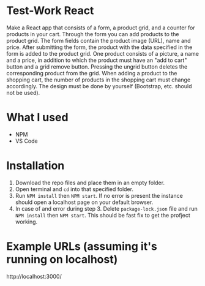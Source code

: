 # Test-Work React
Make a React app that consists of a form, a product grid, and a counter for products in your cart.
Through the form you can add products to the product grid. The form fields contain the product image (URL), name and price. After submitting the form, the product with the data specified in the form is added to the product grid.
One product consists of a picture, a name and a price, in addition to which the product must have an "add to cart" button and a grid remove button. Pressing the ungrid button deletes the corresponding product from the grid. When adding a product to the shopping cart, the number of products in the shopping cart must change accordingly.
The design must be done by yourself (Bootstrap, etc. should not be used).
# What I used
- NPM
- VS Code
# Installation
1. Download the repo files and place them in an empty folder.
2. Open terminal and `cd` into that specified folder.
3. Run `NPM install` then `NPM start`. If no error is present the instance should open a localhost page on your default browser.
4. In case of and error during step 3. Delete `package-lock.json` file and run `NPM install` then `NPM start`. This should be fast fix to get the profject working.
# Example URLs (assuming it's running on localhost)
http://localhost:3000/
